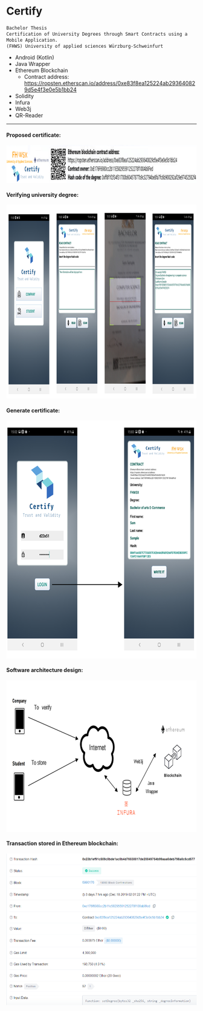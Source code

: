 # Certify
    Bachelor Thesis
    Certification of University Degrees through Smart Contracts using a Mobile Application.
    (FHWS) University of applied sciences Würzburg-Schweinfurt 
* Android (Kotlin)
* Java Wrapper
* Ethereum Blockchain
  * Contract address: https://ropsten.etherscan.io/address/0xe83f8ea125224ab293640829d5e4f3e0e5b1bb24
* Solidity
* Infura
* Web3j
* QR-Reader
____________


#### Proposed certificate:
<img src="https://github.com/Tuv01/Certify/blob/master/proposed_certificate.png" width="1107" height="100">

#### Verifying university degree:
<img src="https://github.com/Tuv01/Certify/blob/master/verifying_degree.png" width="1024" height="512">

#### Generate certificate:
<img src="https://github.com/Tuv01/Certify/blob/master/generate_certificate.png" width="738" height="628">

#### Software architecture design:
<img src="https://github.com/Tuv01/Certify/blob/master/software_architecture_design.png" width="788" height="400">

#### Transaction stored in Ethereum blockchain:
<img src="https://github.com/Tuv01/Certify/blob/master/transaction.png" width="788" height="400">
